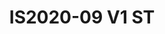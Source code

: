---
featured: false
title: IS2020-09 V1 ST
tags:
- Island
width: 20
length: 20
description: "</br></br>Includes:<ul><li>All Hardware as shown</li><li>New Graphics
  with your artwork</li><li>Lights</li><li>Counter</li><li>Furniture* (as per availability)</li><li>Friendly
  Expert Project Management</li></ul></br>Rent excludes flooring </br>*Own excludes
  furniture, flooring & monitors"
rent: 1
own: 1
obj: "???"
images:
- url: assets/img/booths/IS2020-09-V1-ST/1.jpg
- url: assets/img/booths/IS2020-09-V1-ST/2.jpg
- url: assets/img/booths/IS2020-09-V1-ST/3.jpg
- url: assets/img/booths/IS2020-09-V1-ST/4.jpg
- url: assets/img/booths/IS2020-09-V1-ST/5.jpg
- url: assets/img/booths/IS2020-09-V1-ST/6.jpg
---